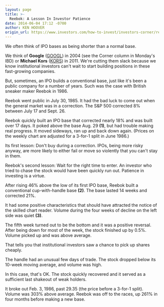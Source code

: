 ```yaml
---
layout: page
title: >-
  Reebok: A Lesson In Investor Patience
date: 2014-06-04 17:12 -0700
author: KEN HOOVER
origin_url: https://www.investors.com/how-to-invest/investors-corner/reebok-formed-ipo-base-then-conventional-base/
---
```


We often think of IPO bases as being shorter than a normal base.

We think of **Google** ([GOOGL](https://research.investors.com/quote.aspx?symbol=GOOGL)) in 2004 (see the Corner column in Monday's IBD) or **Michael Kors** ([KORS](https://research.investors.com/quote.aspx?symbol=KORS)) in 2011. We're cutting them slack because we know institutional investors can't wait to start building positions in these fast-growing companies.

But, sometimes, an IPO builds a conventional base, just like it's been a public company for a number of years. Such was the case with British sneaker maker Reebok in 1986.

Reebok went public in July 30, 1985. It had the bad luck to come out when the general market was in a correction. The S&P 500 corrected 8% between July 17 and Sept. 26.

Reebok quickly built an IPO base that corrected nearly 18% and was built over 17 days. It poked above the base Aug. 29 **(1)**, but had trouble making real progress. It moved sideways, ran up and back down again. (Prices on the weekly chart are adjusted for a 3-for-1 split in June 1986.)

Its first lesson: Don't buy during a correction. IPOs, being more risky anyway, are more likely to either fail or move so violently that you can't stay in them.

Reebok's second lesson: Wait for the right time to enter. An investor who tried to chase the stock would have been quickly run out. Patience in investing is a virtue.

After rising 46% above the low of its first IPO base, Reebok built a conventional cup-with-handle base **(2)**. The base lasted 14 weeks and corrected 21%.

It had some positive characteristics that should have attracted the notice of the skilled chart reader. Volume during the four weeks of decline on the left side was quiet **(3)**.

The fifth week turned out to be the bottom and it was a positive reversal. After being down for most of the week, the stock finished up by 0.5%. Volume picked up and was above average.

That tells you that institutional investors saw a chance to pick up shares cheaply.

The handle had an unusual few days of trade. The stock dropped below its 10-week moving average, and volume was high.

In this case, that's OK. The stock quickly recovered and it served as a sufficient last shakeout of weak holders.

It broke out Feb. 3, 1986, past 29.35 (the price before a 3-for-1 split). Volume was 303% above average. Reebok was off to the races, up 261% in four months before making a new base.
